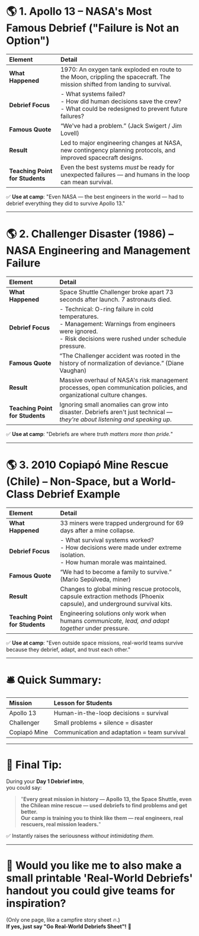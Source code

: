 
# 🌎 1. Apollo 13 – NASA's Most Famous Debrief ("Failure is Not an Option")

| Element | Detail |
|:---|:---|
| **What Happened** | 1970: An oxygen tank exploded en route to the Moon, crippling the spacecraft. The mission shifted from landing to survival. |
| **Debrief Focus** | - What systems failed?<br>- How did human decisions save the crew?<br>- What could be redesigned to prevent future failures? |
| **Famous Quote** | “We've had a problem.” (Jack Swigert / Jim Lovell) |
| **Result** | Led to major engineering changes at NASA, new contingency planning protocols, and improved spacecraft designs. |
| **Teaching Point for Students** | Even the best systems *must* be ready for unexpected failures — and humans in the loop can mean survival. |

✅ **Use at camp**: "Even NASA — the best engineers in the world — had to debrief everything they did to survive Apollo 13."

---

# 🌎 2. Challenger Disaster (1986) – NASA Engineering and Management Failure

| Element | Detail |
|:---|:---|
| **What Happened** | Space Shuttle Challenger broke apart 73 seconds after launch. 7 astronauts died. |
| **Debrief Focus** | - Technical: O-ring failure in cold temperatures.<br>- Management: Warnings from engineers were ignored.<br>- Risk decisions were rushed under schedule pressure. |
| **Famous Quote** | “The Challenger accident was rooted in the history of normalization of deviance.” (Diane Vaughan) |
| **Result** | Massive overhaul of NASA's risk management processes, open communication policies, and organizational culture changes. |
| **Teaching Point for Students** | Ignoring small anomalies can grow into disaster. Debriefs aren't just technical — *they're about listening and speaking up*. |

✅ **Use at camp**: "Debriefs are where *truth matters more than pride.*"

---

# 🌎 3. 2010 Copiapó Mine Rescue (Chile) – Non-Space, but a World-Class Debrief Example

| Element | Detail |
|:---|:---|
| **What Happened** | 33 miners were trapped underground for 69 days after a mine collapse. |
| **Debrief Focus** | - What survival systems worked?<br>- How decisions were made under extreme isolation.<br>- How human morale was maintained. |
| **Famous Quote** | “We had to become a family to survive.” (Mario Sepúlveda, miner) |
| **Result** | Changes to global mining rescue protocols, capsule extraction methods (Phoenix capsule), and underground survival kits. |
| **Teaching Point for Students** | Engineering solutions only work when humans *communicate, lead, and adapt together* under pressure. |

✅ **Use at camp**: "Even outside space missions, real-world teams survive because they debrief, adapt, and trust each other."

---

# 🛎️ Quick Summary:

| Mission | Lesson for Students |
|:---|:---|
| Apollo 13 | Human-in-the-loop decisions = survival |
| Challenger | Small problems + silence = disaster |
| Copiapó Mine | Communication and adaptation = team survival |

---

# 🚀 Final Tip:
During your **Day 1 Debrief intro**,  
you could say:

> "**Every great mission in history — Apollo 13, the Space Shuttle, even the Chilean mine rescue — used debriefs to find problems and get better.  
Our camp is training you to think like them — real engineers, real rescuers, real mission leaders.**"

✅ Instantly raises the seriousness *without intimidating them.*

---

# 🎯 Would you like me to also make a **small printable 'Real-World Debriefs' handout** you could give teams for inspiration?  
(Only one page, like a campfire story sheet 🔥.)  
**If yes, just say "Go Real-World Debriefs Sheet"!** 🚀
